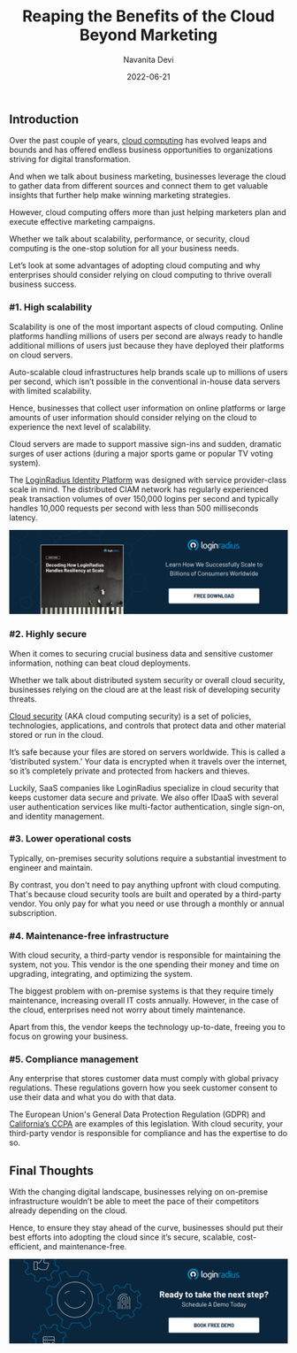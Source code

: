 ﻿---
title: "Reaping the Benefits of the Cloud Beyond Marketing"
date: "2022-06-21"
coverImage: "cloud-marketg.jpg"
category: ["cloud computing", "marketing", "ciam"]
author: "Navanita Devi"
description: "Cloud computing offers more than just helping marketers plan and execute effective marketing campaigns. Let’s look at some advantages of adopting cloud computing and why enterprises should consider relying on cloud computing to thrive overall business success."
metadescription: "Cloud computing is becoming the preferred choice not just from a marketing perspective but for other aspects that drive business growth. Read on to know more."
metatitle: "Are You Reaping the Business Advantages of Cloud Computing?"
---

## Introduction

Over the past couple of years, [cloud computing](https://www.loginradius.com/blog/identity/what-is-cloud-computing/) has evolved leaps and bounds and has offered endless business opportunities to organizations striving for digital transformation. 

And when we talk about business marketing, businesses leverage the cloud to gather data from different sources and connect them to get valuable insights that further help make winning marketing strategies. 

However, cloud computing offers more than just helping marketers plan and execute effective marketing campaigns. 

Whether we talk about scalability, performance, or security, cloud computing is the one-stop solution for all your business needs. 

Let’s look at some advantages of adopting cloud computing and why enterprises should consider relying on cloud computing to thrive overall business success. 


### #1. High scalability

Scalability is one of the most important aspects of cloud computing. Online platforms handling millions of users per second are always ready to handle additional millions of users just because they have deployed their platforms on cloud servers. 

Auto-scalable cloud infrastructures help brands scale up to millions of users per second, which isn’t possible in the conventional in-house data servers with limited scalability. 

Hence, businesses that collect user information on online platforms or large amounts of user information should consider relying on the cloud to experience the next level of scalability. 

Cloud servers are made to support massive sign-ins and sudden, dramatic surges of user actions (during a major sports game or popular TV voting system).

The [LoginRadius Identity Platform](https://www.loginradius.com/) was designed with service provider-class scale in mind. The distributed CIAM network has regularly experienced peak transaction volumes of over 150,000 logins per second and typically handles 10,000 requests per second with less than 500 milliseconds latency. 

[![WP-decoding-resiliency](WP-decoding-resiliency.png)](https://www.loginradius.com/scalability/)


### #2. Highly secure

When it comes to securing crucial business data and sensitive customer information, nothing can beat cloud deployments.

Whether we talk about distributed system security or overall cloud security, businesses relying on the cloud are at the least risk of developing security threats. 

[Cloud security](https://www.loginradius.com/blog/identity/what-is-cloud-security/) (AKA cloud computing security) is a set of policies, technologies, applications, and controls that protect data and other material stored or run in the cloud. 

It’s safe because your files are stored on servers worldwide. This is called a ‘distributed system.’ Your data is encrypted when it travels over the internet, so it’s completely private and protected from hackers and thieves.

Luckily, SaaS companies like LoginRadius specialize in cloud security that keeps customer data secure and private. We also offer IDaaS with several user authentication services like multi-factor authentication, single sign-on, and identity management.


### #3. Lower operational costs

Typically, on-premises security solutions require a substantial investment to engineer and maintain. 

By contrast, you don't need to pay anything upfront with cloud computing. That's because cloud security tools are built and operated by a third-party vendor. You only pay for what you need or use through a monthly or annual subscription. 


### #4. Maintenance-free infrastructure

With cloud security, a third-party vendor is responsible for maintaining the system, not you. This vendor is the one spending their money and time on upgrading, integrating, and optimizing the system. 

The biggest problem with on-premise systems is that they require timely maintenance, increasing overall IT costs annually. However, in the case of the cloud, enterprises need not worry about timely maintenance. 

Apart from this, the vendor keeps the technology up-to-date, freeing you to focus on growing your business.


### #5. Compliance management

Any enterprise that stores customer data must comply with global privacy regulations. These regulations govern how you seek customer consent to use their data and what you do with that data.

The European Union's General Data Protection Regulation (GDPR) and [California’s CCPA](https://www.loginradius.com/blog/identity/ccpa-introduction/) are examples of this legislation. With cloud security, your third-party vendor is responsible for compliance and has the expertise to do so.


## Final Thoughts 

With the changing digital landscape, businesses relying on on-premise infrastructure wouldn’t be able to meet the pace of their competitors already depending on the cloud.

Hence, to ensure they stay ahead of the curve, businesses should put their best efforts into adopting the cloud since it’s secure, scalable, cost-efficient, and maintenance-free. 


[![book-a-demo-Consultation](../../assets/book-a-demo-loginradius.png)](https://www.loginradius.com/book-a-demo/)